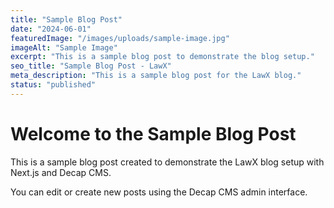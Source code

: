```yaml
---
title: "Sample Blog Post"
date: "2024-06-01"
featuredImage: "/images/uploads/sample-image.jpg"
imageAlt: "Sample Image"
excerpt: "This is a sample blog post to demonstrate the blog setup."
seo_title: "Sample Blog Post - LawX"
meta_description: "This is a sample blog post for the LawX blog."
status: "published"
---
```


# Welcome to the Sample Blog Post

This is a sample blog post created to demonstrate the LawX blog setup with Next.js and Decap CMS.

You can edit or create new posts using the Decap CMS admin interface.
